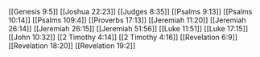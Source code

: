 [[Genesis 9:5]]
[[Joshua 22:23]]
[[Judges 8:35]]
[[Psalms 9:13]]
[[Psalms 10:14]]
[[Psalms 109:4]]
[[Proverbs 17:13]]
[[Jeremiah 11:20]]
[[Jeremiah 26:14]]
[[Jeremiah 26:15]]
[[Jeremiah 51:56]]
[[Luke 11:51]]
[[Luke 17:15]]
[[John 10:32]]
[[2 Timothy 4:14]]
[[2 Timothy 4:16]]
[[Revelation 6:9]]
[[Revelation 18:20]]
[[Revelation 19:2]]
